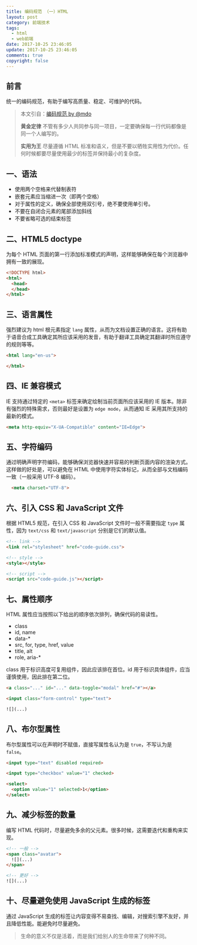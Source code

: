 ```yaml
---
title: 编码规范 （一）HTML
layout: post
category: 前端技术
tags:
  - html
  - web前端
date: 2017-10-25 23:46:05
update: 2017-10-25 23:46:05
comments: true
copyright: false
---
```


## 前言
统一的编码规范，有助于编写高质量、稳定、可维护的代码。

>本文引自：[编码规范 by @mdo](http://codeguide.bootcss.com/#html-syntax)
>
>**黄金定律**
不管有多少人共同参与同一项目，一定要确保每一行代码都像是同一个人编写的。
>
>**实用为王**
尽量遵循 HTML 标准和语义，但是不要以牺牲实用性为代价。任何时候都要尽量使用最少的标签并保持最小的复杂度。

<!-- more -->

## 一、语法
- 使用两个空格来代替制表符
- 嵌套元素应当缩进一次（即两个空格）
- 对于属性的定义，确保全部使用双引号，绝不要使用单引号。
- 不要在自闭合元素的尾部添加斜线 
- 不要省略可选的结束标签

## 二、HTML5 doctype
为每个 HTML 页面的第一行添加标准模式的声明，这样能够确保在每个浏览器中拥有一致的展现。
```html
<!DOCTYPE html>
<html>
  <head>
  </head>
</html>
```

## 三、语言属性
强烈建议为 html 根元素指定 `lang` 属性，从而为文档设置正确的语言。这将有助于语音合成工具确定其所应该采用的发音，有助于翻译工具确定其翻译时所应遵守的规则等等。
```html
<html lang="en-us">

</html>
```

## 四、IE 兼容模式
IE 支持通过特定的 `<meta>` 标签来确定绘制当前页面所应该采用的 IE 版本。除非有强烈的特殊需求，否则最好是设置为 `edge mode`，从而通知 IE 采用其所支持的最新的模式。
```html
<meta http-equiv="X-UA-Compatible" content="IE=Edge">
```

## 五、字符编码
通过明确声明字符编码，能够确保浏览器快速并容易的判断页面内容的渲染方式。这样做的好处是，可以避免在 HTML 中使用字符实体标记，从而全部与文档编码一致（一般采用 UTF-8 编码）。
```html
  <meta charset="UTF-8">
```

## 六、引入 CSS 和 JavaScript 文件
根据 HTML5 规范，在引入 CSS 和 JavaScript 文件时一般不需要指定 `type` 属性，因为 `text/css` 和 `text/javascript` 分别是它们的默认值。
```html
<!-- link -->
<link rel="stylesheet" href="code-guide.css">

<!-- style -->
<style></style>

<!-- script -->
<script src="code-guide.js"></script>
```

## 七、属性顺序
HTML 属性应当按照以下给出的顺序依次排列，确保代码的易读性。
- class
- id, name
- data-*
- src, for, type, href, value
- title, alt
- role, aria-*

class 用于标识高度可复用组件，因此应该排在首位。id 用于标识具体组件，应当谨慎使用，因此排在第二位。
```html
<a class="..." id="..." data-toggle="modal" href="#"></a>

<input class="form-control" type="text">

![](...)
```

## 八、布尔型属性
布尔型属性可以在声明时不赋值，直接写属性名认为是 `true`，不写认为是 `false`。

```html
<input type="text" disabled required>

<input type="checkbox" value="1" checked>

<select>
  <option value="1" selected>1</option>
</select>
```

## 九、减少标签的数量
编写 HTML 代码时，尽量避免多余的父元素。很多时候，这需要迭代和重构来实现。
```html
<!-- 一般 -->
<span class="avatar">
  ![](...)
</span>

<!-- 更好 -->
![](...)
```

## 十、尽量避免使用 JavaScript 生成的标签
通过 JavaScript 生成的标签让内容变得不易查找、编辑，对搜索引擎不友好，并且降低性能。能避免时尽量避免。

<blockquote class="blockquote-center">生命的意义不仅是活着，而是我们给别人的生命带来了何种不同。</blockquote>
